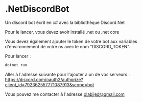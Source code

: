 # .NetDiscordBot
Un discord bot écrit en c# avec la bibliothèque Discord.Net

Pour le lancer, vous devez avoir installé .net ou .net core

Vous devez également ajouter le token de votre bot aux variables d'environnement de votre os avec le nom "DISCORD_TOKEN".

Pour lancer :

```bash
dotnet run
```
Aller à l'adresse suivante pour  l'ajouter à un de vos serveurs : https://discord.com/oauth2/authorize?client_id=792362557771087913&scope=bot

Vous pouvez me contacter à l'adresse olabijed@gmail.com
